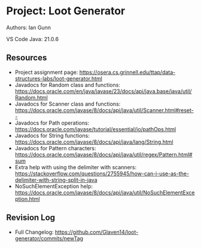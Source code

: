 # Project: Loot Generator

Authors: Ian Gunn

VS Code
Java: 21.0.6

## Resources

*   Project assignment page:
https://osera.cs.grinnell.edu/ttap/data-structures-labs/loot-generator.html
*   Javadocs for Random class and functions:
https://docs.oracle.com/en/java/javase/23/docs/api/java.base/java/util/Random.html
*   Javadocs for Scanner class and functions:
https://docs.oracle.com/javase/8/docs/api/java/util/Scanner.html#reset--
*   Javadocs for Path operations:
https://docs.oracle.com/javase/tutorial/essential/io/pathOps.html
*   Javadocs for String functions:
https://docs.oracle.com/javase/8/docs/api/java/lang/String.html
*   Javadocs for Pattern characters:
https://docs.oracle.com/javase/8/docs/api/java/util/regex/Pattern.html#sum
*   Extra help with using the delimiter with scanners:
https://stackoverflow.com/questions/2755945/how-can-i-use-as-the-delimiter-with-string-split-in-java
*   NoSuchElementException help:
https://docs.oracle.com/javase/8/docs/api/java/util/NoSuchElementException.html


## Revision Log

*  Full Changelog: https://github.com/Glaven14/loot-generator/commits/newTag
